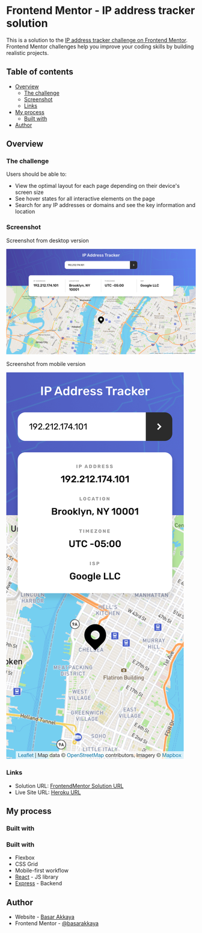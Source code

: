 # Frontend Mentor - IP address tracker solution

This is a solution to the [IP address tracker challenge on Frontend Mentor](https://www.frontendmentor.io/challenges/ip-address-tracker-I8-0yYAH0). Frontend Mentor challenges help you improve your coding skills by building realistic projects.

## Table of contents

- [Overview](#overview)
  - [The challenge](#the-challenge)
  - [Screenshot](#screenshot)
  - [Links](#links)
- [My process](#my-process)
  - [Built with](#built-with)
- [Author](#author)

## Overview

### The challenge

Users should be able to:

- View the optimal layout for each page depending on their device's screen size
- See hover states for all interactive elements on the page
- Search for any IP addresses or domains and see the key information and location

### Screenshot

Screenshot from desktop version

![desktop screenshot](./screenshot/screenshot_desktop.png)

Screenshot from mobile version

![mobile screenshot](./screenshot/screenshot_mobile.png)

### Links

- Solution URL: [FrontendMentor Solution URL](https://www.frontendmentor.io/solutions/ip-address-track-using-react-and-expressjs-ws59rGcw-)
- Live Site URL: [Heroku URL](https://ip-address-tracker-bakkaya.herokuapp.com/)

## My process

### Built with

### Built with

- Flexbox
- CSS Grid
- Mobile-first workflow
- [React](https://reactjs.org/) - JS library
- [Express](https://expressjs.com) - Backend

## Author

- Website - [Basar Akkaya](http://basarakkaya.com)
- Frontend Mentor - [@basarakkaya](https://www.frontendmentor.io/profile/basarakkaya)
